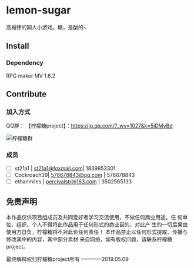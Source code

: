 # lemon-sugar
高槻律的同人小游戏。糖，是酸的~
## Install
### Dependency
RPG maker MV 1.6.2
## Contribute
### 加入方式
QQ群：
【柠檬糖project】：https://jq.qq.com/?_wv=1027&k=5iDMyBd

![柠檬糖群](doc/img/group_info.png)
### 成员
* [ ] st21a1 | st21a1@foxmail.com| 1839953301
* [ ] Cockroach39| 578678843@qq.com | 578678843
* [ ] ethanmiles | percivalstr@163.com | 3502565133
## 免责声明

本作品仅供项目组成员及共同爱好者学习交流使用，不做任何商业用途。任
何单位、组织、个人不得将此作品用于任何形式的商业目的，对此产
生的一切后果由使用方自负，柠檬糖将不对此负任何责任！
本作品禁止以任何形式提取、传播与修改其中的内容，其中部分素材
来自网络，如有版权问题，请联系柠檬糖project。

最终解释权归柠檬糖project所有 
  ————2019.05.09  
